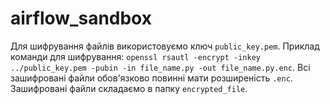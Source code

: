 # airflow_sandbox
Для шифрування файлів використовуємо ключ `public_key.pem`. 
Приклад команди для шифрування: `openssl rsautl -encrypt -inkey ../public_key.pem -pubin -in file_name.py -out file_name.py.enc`.
Всі зашифровані файли обов'язково повинні мати розширеність `.enc`.
Зашифровані файли складаємо в папку `encrypted_file`.
